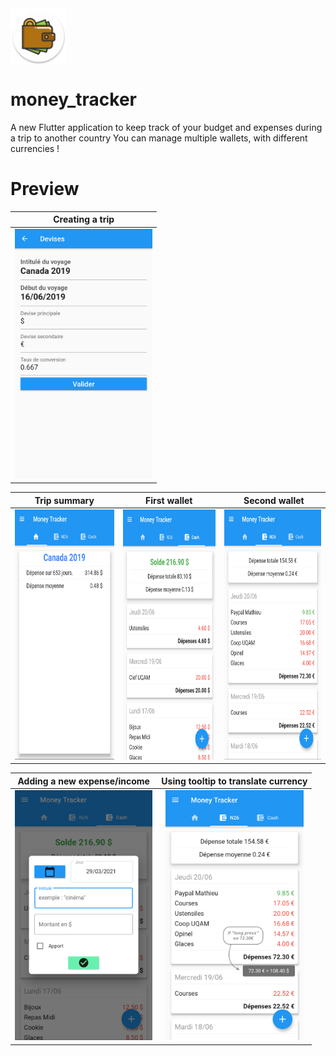 <img src="assets/logo.png" height="90" width="90" alt="logo.png" align="center">

# money_tracker

A new Flutter application to keep track of your budget and expenses during a trip to another country
You can manage multiple wallets, with different currencies !

# Preview

| Creating a trip |
| :---: |
| <img src="assets/creation-voyage.png" height="400" alt="creation-voyage.png"> |

| Trip summary | First wallet | Second wallet |
|:---:|:---:|:---:|
| <img src="assets/resume-voyage.png" height="400" alt="resume-voyage.png"> | <img src="assets/wallet-cash.png" height="400" alt="wallet-cash.png"> | <img src="assets/wallet-N26.png" height="400" alt="wallet-N26.png"> |

| Adding a new expense/income | Using tooltip to translate currency |
|:---:|:---:|
| <img src="assets/ajout-depense.png" height="400" alt="ajout-depense.png"> | <img src="assets/tooltip.png" height="400" alt="tooltip.png"> |